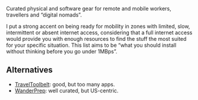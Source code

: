 Curated physical and software gear for remote and mobile workers, travellers and “digital nomads”.

I put a strong accent on being ready for mobility in zones with limited, slow, intermittent or absent internet access, considering that a full internet access would provide you with enough resources to find the stuff the most suited for your specific situation. This list aims to be “what you should install without thinking before you go under 1MBps”.


## Alternatives

- [TravelToolbelt](http://traveltoolbelt.com/all-items/?tex_item_type_tax=tools&tex_special_tags_tax=featured): good, but too many apps.
- [WanderPrep](https://www.wanderprep.com): well curated, but US-centric.
